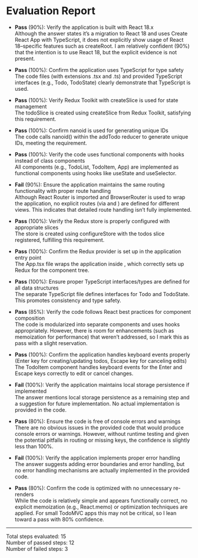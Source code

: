 # Evaluation Report

- **Pass** (90%): Verify the application is built with React 18.x  
  Although the answer states it’s a migration to React 18 and uses Create React App with TypeScript, it does not explicitly show usage of React 18–specific features such as createRoot. I am relatively confident (90%) that the intention is to use React 18, but the explicit evidence is not present.

- **Pass** (100%): Confirm the application uses TypeScript for type safety  
  The code files (with extensions .tsx and .ts) and provided TypeScript interfaces (e.g., Todo, TodoState) clearly demonstrate that TypeScript is used.

- **Pass** (100%): Verify Redux Toolkit with createSlice is used for state management  
  The todoSlice is created using createSlice from Redux Toolkit, satisfying this requirement.

- **Pass** (100%): Confirm nanoid is used for generating unique IDs  
  The code calls nanoid() within the addTodo reducer to generate unique IDs, meeting the requirement.

- **Pass** (100%): Verify the code uses functional components with hooks instead of class components  
  All components (e.g., TodoList, TodoItem, App) are implemented as functional components using hooks like useState and useSelector.

- **Fail** (90%): Ensure the application maintains the same routing functionality with proper route handling  
  Although React Router is imported and BrowserRouter is used to wrap the application, no explicit routes (via <Routes> and <Route>) are defined for different views. This indicates that detailed route handling isn’t fully implemented.

- **Pass** (100%): Verify the Redux store is properly configured with appropriate slices  
  The store is created using configureStore with the todos slice registered, fulfilling this requirement.

- **Pass** (100%): Confirm the Redux provider is set up in the application entry point  
  The App.tsx file wraps the application inside <Provider store={store}>, which correctly sets up Redux for the component tree.

- **Pass** (100%): Ensure proper TypeScript interfaces/types are defined for all data structures  
  The separate TypeScript file defines interfaces for Todo and TodoState. This promotes consistency and type safety.

- **Pass** (85%): Verify the code follows React best practices for component composition  
  The code is modularized into separate components and uses hooks appropriately. However, there is room for enhancements (such as memoization for performance) that weren’t addressed, so I mark this as pass with a slight reservation.

- **Pass** (100%): Confirm the application handles keyboard events properly (Enter key for creating/updating todos, Escape key for canceling edits)  
  The TodoItem component handles keyboard events for the Enter and Escape keys correctly to edit or cancel changes.

- **Fail** (100%): Verify the application maintains local storage persistence if implemented  
  The answer mentions local storage persistence as a remaining step and a suggestion for future implementation. No actual implementation is provided in the code.

- **Pass** (80%): Ensure the code is free of console errors and warnings  
  There are no obvious issues in the provided code that would produce console errors or warnings. However, without runtime testing and given the potential pitfalls in routing or missing keys, the confidence is slightly less than 100%.

- **Fail** (100%): Verify the application implements proper error handling  
  The answer suggests adding error boundaries and error handling, but no error handling mechanisms are actually implemented in the provided code.

- **Pass** (80%): Confirm the code is optimized with no unnecessary re-renders  
  While the code is relatively simple and appears functionally correct, no explicit memoization (e.g., React.memo) or optimization techniques are applied. For small TodoMVC apps this may not be critical, so I lean toward a pass with 80% confidence.

---

Total steps evaluated: 15  
Number of passed steps: 12  
Number of failed steps: 3